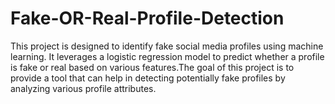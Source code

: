 # Fake-OR-Real-Profile-Detection
This project is designed to identify fake social media profiles using machine learning. It leverages a logistic regression model to predict whether a profile is fake or real based on various features.The goal of this project is to provide a tool that can help in detecting potentially fake profiles by analyzing various profile attributes.
